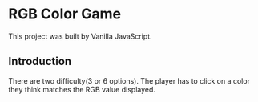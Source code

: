 # RGB Color Game

This project was built by Vanilla JavaScript.

## Introduction

There are two difficulty(3 or 6 options). 
The player has to click on a color they think matches the RGB value displayed.

